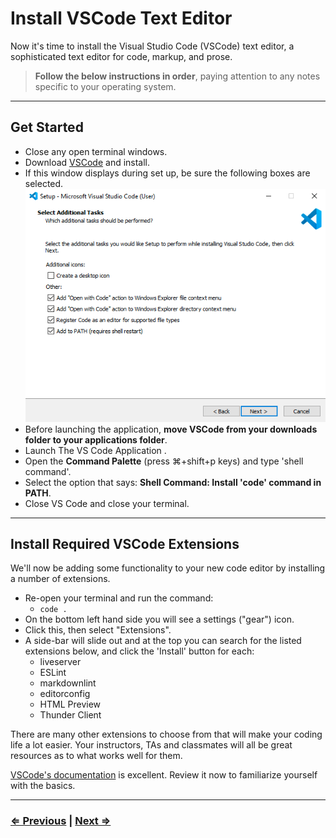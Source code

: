 # Install VSCode Text Editor

Now it's time to install the Visual Studio Code (VSCode) text editor, a sophisticated text editor for code, markup, and prose.

> **Follow the below instructions in order**, paying attention to any notes specific to your operating system.

---

## Get Started

- Close any open terminal windows.
- Download [VSCode](https://code.visualstudio.com/download) and install.
- If this window displays during set up, be sure the following boxes are selected.
![VSCode](../vscode.png)
- Before launching the application, **move VSCode from your downloads folder to your applications folder**.
- Launch The VS Code Application  .
- Open the **Command Palette** (press ⌘+shift+p keys) and type 'shell command'.
- Select the option that says: **Shell Command: Install 'code' command in PATH**.
- Close VS Code and close your terminal.

---

## Install Required VSCode Extensions

We'll now be adding some functionality to your new code editor by installing a number of extensions.

- Re-open your terminal and run the command:
  - `code .`
- On the bottom left hand side you will see a settings ("gear") icon.
- Click this, then select "Extensions".
- A side-bar will slide out and at the top you can search for the listed extensions below, and click the 'Install' button for each:
  - liveserver
  - ESLint
  - markdownlint
  - editorconfig
  - HTML Preview
  - Thunder Client

There are many other extensions to choose from that will make your coding life a lot easier. Your instructors, TAs and classmates will all be great resources as to what works well for them.

[VSCode's documentation](https://code.visualstudio.com/docs) is excellent. Review it now to familiarize yourself with the basics.

---

### [⇐ Previous](./8-eslint.md) | [Next ⇒](./10-verify.md)
